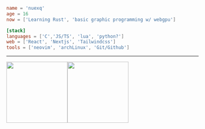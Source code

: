 ```toml
name = 'nuexq'
age = 16
now = ['Learning Rust', 'basic graphic programming w/ webgpu']

[stack]
languages = ['C','JS/TS', 'lua', 'python?']
web = ['React', 'Nextjs', 'Tailwindcss']
tools = ['neovim', 'archLinux', 'Git/Github']
```

 
---
<img src="https://github-readme-stats.vercel.app/api/top-langs/?username=nuexq&theme=aura&show_icons=true&hide_border=true&layout=compact" height="160" /><img src="https://github-readme-stats.vercel.app/api?username=nuexq&show_icons=true&hide=contribs&theme=aura&hide_border=true&text_bold=false" height="160" />
